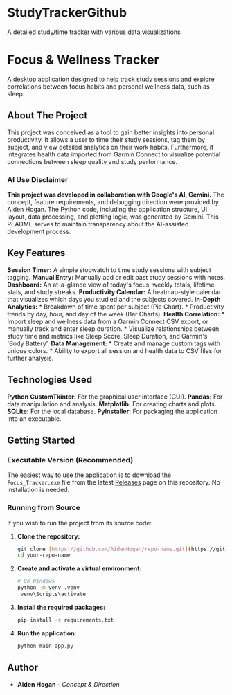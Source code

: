 # StudyTrackerGithub
A detailed study/time tracker with various data visualizations
# Focus & Wellness Tracker

A desktop application designed to help track study sessions and explore correlations between focus habits and personal wellness data, such as sleep.

## About The Project

This project was conceived as a tool to gain better insights into personal productivity. It allows a user to time their study sessions, tag them by subject, and view detailed analytics on their work habits. Furthermore, it integrates health data imported from Garmin Connect to visualize potential connections between sleep quality and study performance.

### AI Use Disclaimer

**This project was developed in collaboration with Google's AI, Gemini.** The concept, feature requirements, and debugging direction were provided by Aiden Hogan. The Python code, including the application structure, UI layout, data processing, and plotting logic, was generated by Gemini. This README serves to maintain transparency about the AI-assisted development process.

## Key Features

**Session Timer:** A simple stopwatch to time study sessions with subject tagging.
**Manual Entry:** Manually add or edit past study sessions with notes.
**Dashboard:** An at-a-glance view of today's focus, weekly totals, lifetime stats, and study streaks.
**Productivity Calendar:** A heatmap-style calendar that visualizes which days you studied and the subjects covered.
**In-Depth Analytics:**
    * Breakdown of time spent per subject (Pie Chart).
    * Productivity trends by day, hour, and day of the week (Bar Charts).
**Health Correlation:**
    * Import sleep and wellness data from a Garmin Connect CSV export, or manually track and enter sleep duration.
    * Visualize relationships between study time and metrics like Sleep Score, Sleep Duration, and Garmin's 'Body Battery'.
**Data Management:**
    * Create and manage custom tags with unique colors.
    * Ability to export all session and health data to CSV files for further analysis.

## Technologies Used

**Python**
**CustomTkinter:** For the graphical user interface (GUI).
**Pandas:** For data manipulation and analysis.
**Matplotlib:** For creating charts and plots.
**SQLite:** For the local database.
**PyInstaller:** For packaging the application into an executable.

## Getting Started

### Executable Version (Recommended)

The easiest way to use the application is to download the `Focus_Tracker.exe` file from the latest [Releases](https://github.com/AidenHogan/repo-name/releases) page on this repository. No installation is needed.

### Running from Source

If you wish to run the project from its source code:

1.  **Clone the repository:**
    ```sh
    git clone [https://github.com/AidenHogan/repo-name.git](https://github.com/AidenHogan/repo-name.git)
    cd your-repo-name
    ```
2.  **Create and activate a virtual environment:**
    ```sh
    # On Windows
    python -m venv .venv
    .venv\Scripts\activate
    ```
3.  **Install the required packages:**
    ```sh
    pip install -r requirements.txt
    ```
4.  **Run the application:**
    ```sh
    python main_app.py
    ```

## Author

* **Aiden Hogan** - *Concept & Direction*